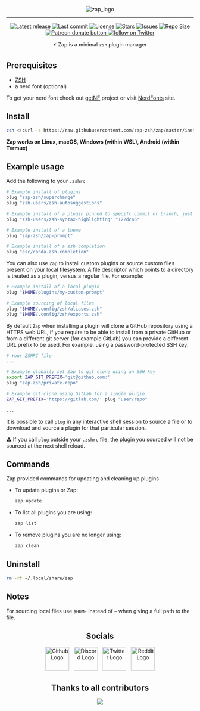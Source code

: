 <div align="center">

![zap_logo](https://user-images.githubusercontent.com/29136904/202043505-8fda8d1e-3669-463b-a0c9-38c367ffb753.png)

</div>

---

<div align="center">

<p>
    <a href="https://github.com/zap-zsh/zap/releases/latest">
      <img alt="Latest release" src="https://img.shields.io/github/v/release/zap-zsh/zap?style=for-the-badge&logo=starship&color=C9CBFF&logoColor=D9E0EE&labelColor=302D41" />
    </a>
    <a href="https://github.com/zap-zsh/zap/pulse">
      <img alt="Last commit" src="https://img.shields.io/github/last-commit/zap-zsh/zap?style=for-the-badge&logo=starship&color=8bd5ca&logoColor=D9E0EE&labelColor=302D41"/>
    </a>
    <a href="https://github.com/zap-zsh/zap/blob/master/LICENSE">
      <img alt="License" src="https://img.shields.io/github/license/zap-zsh/zap?style=for-the-badge&logo=starship&color=ee999f&logoColor=D9E0EE&labelColor=302D41" />
    </a>
    <a href="https://github.com/zap-zsh/zap/stargazers">
      <img alt="Stars" src="https://img.shields.io/github/stars/zap-zsh/zap?style=for-the-badge&logo=starship&color=c69ff5&logoColor=D9E0EE&labelColor=302D41" />
    </a>
    <a href="https://github.com/zap-zsh/zap/issues">
      <img alt="Issues" src="https://img.shields.io/github/issues/zap-zsh/zap?style=for-the-badge&logo=bilibili&color=F5E0DC&logoColor=D9E0EE&labelColor=302D41" />
    </a>
    <a href="https://github.com/zap-zsh/zap">
      <img alt="Repo Size" src="https://img.shields.io/github/repo-size/zap-zsh/zap?color=%23DDB6F2&label=SIZE&logo=codesandbox&style=for-the-badge&logoColor=D9E0EE&labelColor=302D41" />
    </a>
    <a href="https://patreon.com/chrisatmachine" title="Donate to this project using Patreon">
      <img alt="Patreon donate button" src="https://img.shields.io/badge/patreon-donate-yellow.svg?style=for-the-badge&logo=starship&color=f5a97f&logoColor=D9E0EE&labelColor=302D41" />
    </a>
    <a href="https://twitter.com/intent/follow?screen_name=chrisatmachine">
      <img alt="follow on Twitter" src="https://img.shields.io/twitter/follow/chrisatmachine?style=for-the-badge&logo=twitter&color=8aadf3&logoColor=D9E0EE&labelColor=302D41" />
    </a>

:zap: Zap is a minimal `zsh` plugin manager

</div>

## Prerequisites

- [ZSH](https://www.zsh.org/)
- a nerd font (optional)

To get your nerd font check out [getNF](https://github.com/ronniedroid/getnf) project or visit [NerdFonts](https://www.nerdfonts.com/) site.

## Install

```zsh
zsh <(curl -s https://raw.githubusercontent.com/zap-zsh/zap/master/install.zsh) --branch release-v1
```

**Zap works on Linux, macOS, Windows (within WSL), Android (within Termux)**

## Example usage

Add the following to your `.zshrc`

```zsh
# Example install of plugins
plug "zap-zsh/supercharge"
plug "zsh-users/zsh-autosuggestions"

# Example install of a plugin pinned to specifc commit or branch, just pass the git reference
plug "zsh-users/zsh-syntax-highlighting" "122dc46"

# Example install of a theme
plug "zap-zsh/zap-prompt"

# Example install of a zsh completion
plug "esc/conda-zsh-completion"
```

You can also use `Zap` to install custom plugins or source custom files present on your local filesystem. A file descriptor which points to a directory is treated as a plugin, versus a regular file. For example:

```zsh
# Example install of a local plugin
plug "$HOME/plugins/my-custom-prompt"

# Example sourcing of local files
plug "$HOME/.config/zsh/aliases.zsh"
plug "$HOME/.config/zsh/exports.zsh"
```

By default `Zap` when installing a plugin will clone a GitHub repository using a HTTPS web URL, if you require to be able to install from a private GitHub or from a different git server (for example GitLab) you can provide a different URL prefix to be used. For example, using a password-protected SSH key:

```zsh
# Your ZSHRC file
...

# Example globally set Zap to git clone using an SSH key
export ZAP_GIT_PREFIX='git@github.com:'
plug "zap-zsh/private-repo"

# Example git clone using GitLab for a single plugin
ZAP_GIT_PREFIX='https://gitlab.com/' plug "user/repo"

...
```

It is possible to call `plug` in any interactive shell session to source a file or to download and source a plugin for that particular session.

:warning: If you call `plug` outside your `.zshrc` file, the plugin you sourced will not be sourced at the next shell reload.

## Commands

Zap provided commands for updating and cleaning up plugins

- To update plugins or Zap:

  ```zsh
  zap update
  ```

- To list all plugins you are using:

  ```zsh
  zap list
  ```

- To remove plugins you are no longer using:

  ```zsh
  zap clean
  ```

## Uninstall

```zsh
rm -rf ~/.local/share/zap
```

## Notes

For sourcing local files use `$HOME` instead of `~` when giving a full path to the file.

<!----------------------------------------------------------------------------->

<div align="center">

## Socials

<p align="center">
<a href="https://github.com/zap-zsh"><img src="https://user-images.githubusercontent.com/696094/196835284-c52d4bd1-7034-439e-848b-47d4f2933dff.svg" width="64" height="64" alt="Github Logo"/></a> <img src="assets/misc/transparent.png" height="1" width="5"/> <a href="https://discord.gg/Xb9B4Ny"><img src="https://user-images.githubusercontent.com/696094/196835282-f5c47d66-29b7-4210-9ee0-d9cdecde3559.svg" width="64" height="64" alt="Discord Logo"/></a> <img src="assets/misc/transparent.png" height="1" width="5"/> <a href="https://twitter.com/chrisatmachine"><img src="https://user-images.githubusercontent.com/696094/196835281-52617611-ede6-40da-a4bc-8c5025622bbf.svg" width="64" height="64" alt="Twitter Logo"/></a> <img src="assets/misc/transparent.png" height="1" width="5"/> <a href="https://reddit.com/r/zapzsh"><img src="https://user-images.githubusercontent.com/696094/196835278-041a4f99-28e1-4a93-8e35-c8912f1089fc.svg" width="64" height="64" alt="Reddit Logo"/></a>
</p>

## Thanks to all contributors

<a href="https://github.com/zap-zsh/zap/graphs/contributors">
  <img src="https://contrib.rocks/image?repo=zap-zsh/zap" />
</a>

</div>
